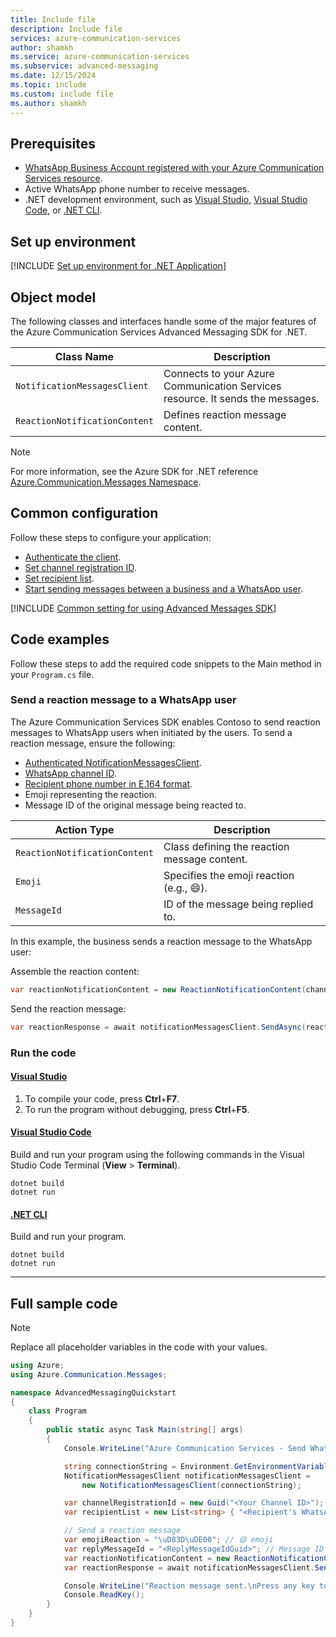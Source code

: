 ```yaml
---
title: Include file
description: Include file
services: azure-communication-services
author: shamkh
ms.service: azure-communication-services
ms.subservice: advanced-messaging
ms.date: 12/15/2024
ms.topic: include
ms.custom: include file
ms.author: shamkh
---
```


## Prerequisites

- [WhatsApp Business Account registered with your Azure Communication Services resource](../../connect-whatsapp-business-account.md).
- Active WhatsApp phone number to receive messages.
- .NET development environment, such as [Visual Studio](https://visualstudio.microsoft.com/downloads/), [Visual Studio Code](https://code.visualstudio.com/Download), or [.NET CLI](https://dotnet.microsoft.com/download).

## Set up environment

[!INCLUDE [Set up environment for .NET Application](../dot-net-application-setup.md)]

## Object model

The following classes and interfaces handle some of the major features of the Azure Communication Services Advanced Messaging SDK for .NET.

| Class Name | Description |
| --- | --- |
| `NotificationMessagesClient`  | Connects to your Azure Communication Services resource. It sends the messages. |
| `ReactionNotificationContent` | Defines reaction message content. |

> [!NOTE]
> For more information, see the Azure SDK for .NET reference [Azure.Communication.Messages Namespace](/dotnet/api/azure.communication.messages).

## Common configuration

Follow these steps to configure your application:

- [Authenticate the client](#authenticate-the-client).
- [Set channel registration ID](#set-channel-registration-id).
- [Set recipient list](#set-recipient-list).
- [Start sending messages between a business and a WhatsApp user](#start-sending-messages-between-a-business-and-a-whatsapp-user).

[!INCLUDE [Common setting for using Advanced Messages SDK](../common-setting.md)]

## Code examples

Follow these steps to add the required code snippets to the Main method in your `Program.cs` file.

### Send a reaction message to a WhatsApp user

The Azure Communication Services SDK enables Contoso to send reaction messages to WhatsApp users when initiated by the users. To send a reaction message, ensure the following:
- [Authenticated NotificationMessagesClient](#authenticate-the-client).
- [WhatsApp channel ID](#set-channel-registration-id).
- [Recipient phone number in E.164 format](#set-recipient-list).
- Emoji representing the reaction.
- Message ID of the original message being reacted to.

| Action Type                     | Description                                       |
|---------------------------------|---------------------------------------------------|
| `ReactionNotificationContent`   | Class defining the reaction message content.      |
| `Emoji`                         | Specifies the emoji reaction (e.g., 😄).         |
| `MessageId`                     | ID of the message being replied to.              |

In this example, the business sends a reaction message to the WhatsApp user:

Assemble the reaction content:
```csharp
var reactionNotificationContent = new ReactionNotificationContent(channelRegistrationId, recipientList, "\uD83D\uDE00", "<ReplyMessageIdGuid>");
```

Send the reaction message:
```csharp
var reactionResponse = await notificationMessagesClient.SendAsync(reactionNotificationContent);
```

### Run the code

#### [Visual Studio](#tab/visual-studio)

1. To compile your code, press **Ctrl**+**F7**.
1. To run the program without debugging, press **Ctrl**+**F5**.

#### [Visual Studio Code](#tab/vs-code)

Build and run your program using the following commands in the Visual Studio Code Terminal (**View** > **Terminal**).

```console
dotnet build
dotnet run
```

#### [.NET CLI](#tab/dotnet-cli)

Build and run your program.

```console
dotnet build
dotnet run
```

---

## Full sample code

> [!NOTE]
> Replace all placeholder variables in the code with your values.


```csharp
using Azure;
using Azure.Communication.Messages;

namespace AdvancedMessagingQuickstart
{
    class Program
    {
        public static async Task Main(string[] args)
        {
            Console.WriteLine("Azure Communication Services - Send WhatsApp Reaction Messages\n");

            string connectionString = Environment.GetEnvironmentVariable("COMMUNICATION_SERVICES_CONNECTION_STRING");
            NotificationMessagesClient notificationMessagesClient = 
                new NotificationMessagesClient(connectionString);

            var channelRegistrationId = new Guid("<Your Channel ID>");
            var recipientList = new List<string> { "<Recipient's WhatsApp Phone Number>" };

            // Send a reaction message
            var emojiReaction = "\uD83D\uDE00"; // 😄 emoji
            var replyMessageId = "<ReplyMessageIdGuid>"; // Message ID of the original message
            var reactionNotificationContent = new ReactionNotificationContent(channelRegistrationId, recipientList, emojiReaction, replyMessageId);
            var reactionResponse = await notificationMessagesClient.SendAsync(reactionNotificationContent);

            Console.WriteLine("Reaction message sent.\nPress any key to exit.\n");
            Console.ReadKey();
        }
    }
}

```
